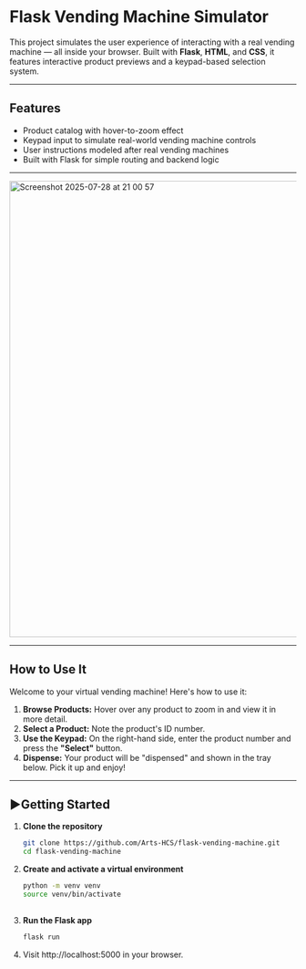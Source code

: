 # Flask Vending Machine Simulator

This project simulates the user experience of interacting with a real vending machine — all inside your browser. Built with **Flask**, **HTML**, and **CSS**, it features interactive product previews and a keypad-based selection system.

---

## Features

- Product catalog with hover-to-zoom effect
- Keypad input to simulate real-world vending machine controls
- User instructions modeled after real vending machines
- Built with Flask for simple routing and backend logic

---

<img width="1470" height="800" alt="Screenshot 2025-07-28 at 21 00 57" src="https://github.com/user-attachments/assets/1850f3c9-b494-4e0d-9ed8-7beca020150a" />

---

## How to Use It

Welcome to your virtual vending machine! Here's how to use it:

1. **Browse Products:** Hover over any product to zoom in and view it in more detail.
2. **Select a Product:** Note the product's ID number.
3. **Use the Keypad:** On the right-hand side, enter the product number and press the **"Select"** button.
4. **Dispense:** Your product will be "dispensed" and shown in the tray below. Pick it up and enjoy!

---

## ▶Getting Started

1. **Clone the repository**
   ```bash
   git clone https://github.com/Arts-HCS/flask-vending-machine.git
   cd flask-vending-machine
   
2. **Create and activate a virtual environment**
   ```bash
   python -m venv venv
   source venv/bin/activate
  
3. **Run the Flask app**
   ```bash
   flask run
   
4. Visit http://localhost:5000 in your browser.
